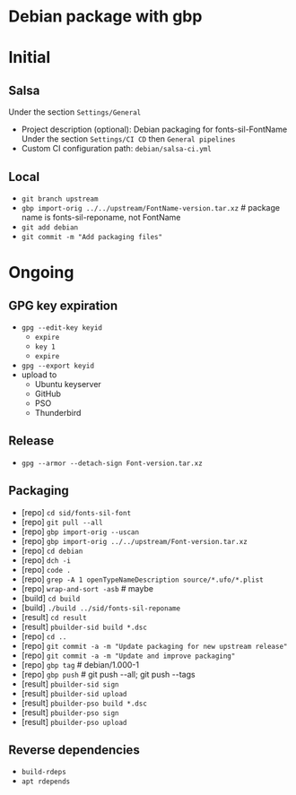 # Debian package with gbp

# Initial

## Salsa

Under the section `Settings/General`
- Project description (optional): Debian packaging for fonts-sil-FontName
Under the section `Settings/CI CD` then `General pipelines`
- Custom CI configuration path: `debian/salsa-ci.yml`

## Local

- `git branch upstream`
- `gbp import-orig ../../upstream/FontName-version.tar.xz` # package name is fonts-sil-reponame, not FontName
- `git add debian`
- `git commit -m "Add packaging files"`

# Ongoing

## GPG key expiration

- `gpg --edit-key keyid`
  - `expire`
  - `key 1`
  - `expire`
- `gpg --export keyid`
- upload to
  - Ubuntu keyserver
  - GitHub
  - PSO
  - Thunderbird

## Release

- `gpg --armor --detach-sign Font-version.tar.xz`

## Packaging

- [repo] `cd sid/fonts-sil-font`
- [repo] `git pull --all`
- [repo] `gbp import-orig --uscan`
- [repo] `gbp import-orig ../../upstream/Font-version.tar.xz`
- [repo] `cd debian`
- [repo] `dch -i`
- [repo] `code .`
- [repo] `grep -A 1 openTypeNameDescription source/*.ufo/*.plist`
- [repo] `wrap-and-sort -asb` # maybe
- [build] `cd build`
- [build] `./build ../sid/fonts-sil-reponame`
- [result] `cd result`
- [result] `pbuilder-sid build *.dsc`
- [repo] `cd ..`
- [repo] `git commit -a -m "Update packaging for new upstream release"`
- [repo] `git commit -a -m "Update and improve packaging"`
- [repo] `gbp tag` # debian/1.000-1
- [repo] `gbp push` # git push --all; git push --tags
- [result] `pbuilder-sid sign`
- [result] `pbuilder-sid upload`
- [result] `pbuilder-pso build *.dsc`
- [result] `pbuilder-pso sign`
- [result] `pbuilder-pso upload`

## Reverse dependencies
- `build-rdeps`
- `apt rdepends`
